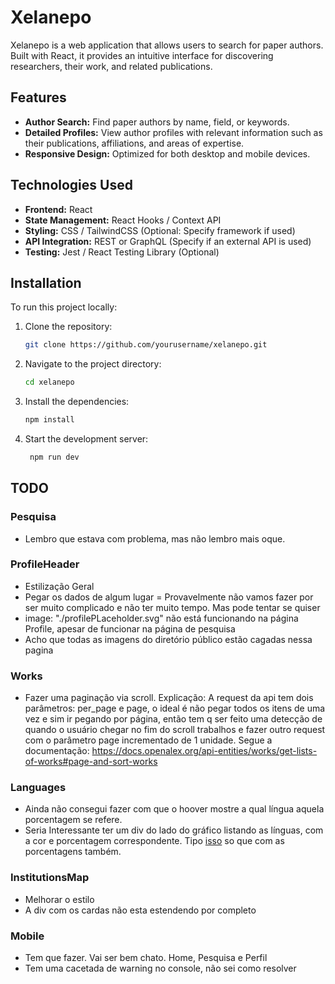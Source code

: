 # Xelanepo

Xelanepo is a web application that allows users to search for paper authors. Built with React, it provides an intuitive interface for discovering researchers, their work, and related publications.

## Features

- **Author Search:** Find paper authors by name, field, or keywords.
- **Detailed Profiles:** View author profiles with relevant information such as their publications, affiliations, and areas of expertise.
- **Responsive Design:** Optimized for both desktop and mobile devices.

## Technologies Used

- **Frontend:** React
- **State Management:** React Hooks / Context API
- **Styling:** CSS / TailwindCSS (Optional: Specify framework if used)
- **API Integration:** REST or GraphQL (Specify if an external API is used)
- **Testing:** Jest / React Testing Library (Optional)

## Installation

To run this project locally:

1. Clone the repository:
   ```bash
   git clone https://github.com/yourusername/xelanepo.git

2. Navigate to the project directory:
   ```bash
   cd xelanepo

3. Install the dependencies:
   ```bash
   npm install

4. Start the development server:
   ```bash
    npm run dev

## TODO

### Pesquisa
- Lembro que estava com problema, mas não lembro mais oque.

### ProfileHeader
- Estilização Geral 
- Pegar os dados de algum lugar = Provavelmente não vamos fazer por ser muito complicado e não ter muito tempo. Mas pode tentar se quiser
- image:  "./profilePLaceholder.svg" não está funcionando na página Profile, apesar de funcionar na página de pesquisa
- Acho que todas as imagens do diretório público estão cagadas nessa pagina 

### Works
- Fazer uma paginação via scroll. Explicação: A request da api tem dois parâmetros: per_page e page, o ideal é não pegar todos os itens de uma vez e sim ir pegando por página, então tem q ser feito uma detecção de quando o usuário chegar no fim do scroll trabalhos e fazer outro request com o parâmetro page incrementado de 1 unidade. Segue a documentação: https://docs.openalex.org/api-entities/works/get-lists-of-works#page-and-sort-works

### Languages
- Ainda não consegui fazer com que o hoover mostre a qual língua aquela porcentagem se refere. 
- Seria Interessante ter um div do lado do gráfico listando as línguas, com a cor e porcentagem correspondente. Tipo [isso](https://cdn1.byjus.com/wp-content/uploads/2021/11/Pie-Chart-3.png) so que com as porcentagens também.

### InstitutionsMap
- Melhorar o estilo
- A div com os cardas não esta estendendo por completo

### Mobile
- Tem que fazer. Vai ser bem chato. Home, Pesquisa e Perfil 
-  Tem uma cacetada de warning no console, não sei como resolver

